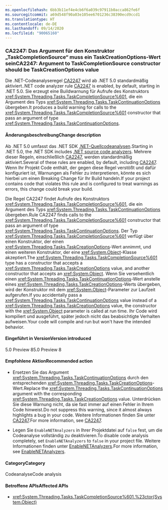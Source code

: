 ```yaml
---
ms.openlocfilehash: 6bb3b11ef4e4cb6f6a039c97911b0acca862fe6f
ms.sourcegitcommit: a69d548f90a03e105ee6701236c38390ecd9ccd1
ms.translationtype: HT
ms.contentlocale: de-DE
ms.lasthandoff: 09/14/2020
ms.locfileid: "90065160"
---
```

### <a name="ca2247-argument-to-taskcompletionsource-constructor-should-be-taskcreationoptions-value"></a><span data-ttu-id="f5dc0-101">CA2247: Das Argument für den Konstruktor „TaskCompletionSource“ muss ein TaskCreationOptions-Wert sein</span><span class="sxs-lookup"><span data-stu-id="f5dc0-101">CA2247: Argument to TaskCompletionSource constructor should be TaskCreationOptions value</span></span>

<span data-ttu-id="f5dc0-102">Die .NET-Codeanalyseregel [CA2247](/visualstudio/code-quality/ca2247) wird ab .NET 5.0 standardmäßig aktiviert.</span><span class="sxs-lookup"><span data-stu-id="f5dc0-102">.NET code analyzer rule [CA2247](/visualstudio/code-quality/ca2247) is enabled, by default, starting in .NET 5.0.</span></span> <span data-ttu-id="f5dc0-103">Sie erzeugt eine Buildwarnung für Aufrufe des Konstruktors <xref:System.Threading.Tasks.TaskCompletionSource%601>, die ein Argument des Typs <xref:System.Threading.Tasks.TaskContinuationOptions> übergeben.</span><span class="sxs-lookup"><span data-stu-id="f5dc0-103">It produces a build warning for calls to the <xref:System.Threading.Tasks.TaskCompletionSource%601> constructor that pass an argument of type <xref:System.Threading.Tasks.TaskContinuationOptions>.</span></span>

#### <a name="change-description"></a><span data-ttu-id="f5dc0-104">Änderungsbeschreibung</span><span class="sxs-lookup"><span data-stu-id="f5dc0-104">Change description</span></span>

<span data-ttu-id="f5dc0-105">Ab .NET 5.0 umfasst das .NET SDK [.NET-Quellcodeanalysen](../../../../docs/fundamentals/productivity/code-analysis.md).</span><span class="sxs-lookup"><span data-stu-id="f5dc0-105">Starting in .NET 5.0, the .NET SDK includes [.NET source code analyzers](../../../../docs/fundamentals/productivity/code-analysis.md).</span></span> <span data-ttu-id="f5dc0-106">Mehrere dieser Regeln, einschließlich [CA2247](/visualstudio/code-quality/ca2247), werden standardmäßig aktiviert.</span><span class="sxs-lookup"><span data-stu-id="f5dc0-106">Several of these rules are enabled, by default, including [CA2247](/visualstudio/code-quality/ca2247).</span></span> <span data-ttu-id="f5dc0-107">Wenn Ihr Projekt Code enthält, der gegen diese Regel verstößt und dafür konfiguriert ist, Warnungen als Fehler zu interpretieren, könnte es sich hierbei um einen Breaking Change für Ihr Build handeln.</span><span class="sxs-lookup"><span data-stu-id="f5dc0-107">If your project contains code that violates this rule and is configured to treat warnings as errors, this change could break your build.</span></span>

<span data-ttu-id="f5dc0-108">Die Regel CA2247 findet Aufrufe des Konstruktors <xref:System.Threading.Tasks.TaskCompletionSource%601>, die ein Argument des Typs <xref:System.Threading.Tasks.TaskContinuationOptions> übergeben.</span><span class="sxs-lookup"><span data-stu-id="f5dc0-108">Rule CA2247 finds calls to the <xref:System.Threading.Tasks.TaskCompletionSource%601> constructor that pass an argument of type <xref:System.Threading.Tasks.TaskContinuationOptions>.</span></span> <span data-ttu-id="f5dc0-109">Der Typ <xref:System.Threading.Tasks.TaskCompletionSource%601> verfügt über einen Konstruktor, der einen <xref:System.Threading.Tasks.TaskCreationOptions>-Wert annimmt, und einen weiteren Konstruktor, der eine <xref:System.Object>-Klasse akzeptiert.</span><span class="sxs-lookup"><span data-stu-id="f5dc0-109">The <xref:System.Threading.Tasks.TaskCompletionSource%601> type has a constructor that accepts a <xref:System.Threading.Tasks.TaskCreationOptions> value, and another constructor that accepts an <xref:System.Object>.</span></span> <span data-ttu-id="f5dc0-110">Wenn Sie versehentlich einen <xref:System.Threading.Tasks.TaskContinuationOptions>-Wert anstelle eines <xref:System.Threading.Tasks.TaskCreationOptions>-Werts übergeben, wird der Konstruktor mit dem <xref:System.Object>-Parameter zur Laufzeit aufgerufen.</span><span class="sxs-lookup"><span data-stu-id="f5dc0-110">If you accidentally pass a <xref:System.Threading.Tasks.TaskContinuationOptions> value instead of a <xref:System.Threading.Tasks.TaskCreationOptions> value, the constructor with the <xref:System.Object> parameter is called at run time.</span></span> <span data-ttu-id="f5dc0-111">Ihr Code wird kompiliert und ausgeführt, später jedoch nicht das beabsichtigte Verhalten aufweisen.</span><span class="sxs-lookup"><span data-stu-id="f5dc0-111">Your code will compile and run but won't have the intended behavior.</span></span>

#### <a name="version-introduced"></a><span data-ttu-id="f5dc0-112">Eingeführt in Version</span><span class="sxs-lookup"><span data-stu-id="f5dc0-112">Version introduced</span></span>

<span data-ttu-id="f5dc0-113">5.0 Preview 8</span><span class="sxs-lookup"><span data-stu-id="f5dc0-113">5.0 Preview 8</span></span>

#### <a name="recommended-action"></a><span data-ttu-id="f5dc0-114">Empfohlene Aktion</span><span class="sxs-lookup"><span data-stu-id="f5dc0-114">Recommended action</span></span>

- <span data-ttu-id="f5dc0-115">Ersetzen Sie das Argument <xref:System.Threading.Tasks.TaskContinuationOptions> durch den entsprechenden <xref:System.Threading.Tasks.TaskCreationOptions>-Wert.</span><span class="sxs-lookup"><span data-stu-id="f5dc0-115">Replace the <xref:System.Threading.Tasks.TaskContinuationOptions> argument with the corresponding <xref:System.Threading.Tasks.TaskCreationOptions> value.</span></span> <span data-ttu-id="f5dc0-116">Unterdrücken Sie diese Warnung nicht, da sie fast immer auf einen Fehler in Ihrem Code hinweist.</span><span class="sxs-lookup"><span data-stu-id="f5dc0-116">Do not suppress this warning, since it almost always highlights a bug in your code.</span></span> <span data-ttu-id="f5dc0-117">Weitere Informationen finden Sie unter [CA2247](/visualstudio/code-quality/ca2247).</span><span class="sxs-lookup"><span data-stu-id="f5dc0-117">For more information, see [CA2247](/visualstudio/code-quality/ca2247).</span></span>

- <span data-ttu-id="f5dc0-118">Legen Sie `EnableNETAnalyzers` in Ihrer Projektdatei auf `false` fest, um die Codeanalyse vollständig zu deaktivieren.</span><span class="sxs-lookup"><span data-stu-id="f5dc0-118">To disable code analysis completely, set `EnableNETAnalyzers` to `false` in your project file.</span></span> <span data-ttu-id="f5dc0-119">Weitere Informationen finden unter [EnableNETAnalyzers](../../../../docs/core/project-sdk/msbuild-props.md#enablenetanalyzers).</span><span class="sxs-lookup"><span data-stu-id="f5dc0-119">For more information, see [EnableNETAnalyzers](../../../../docs/core/project-sdk/msbuild-props.md#enablenetanalyzers).</span></span>

#### <a name="category"></a><span data-ttu-id="f5dc0-120">Category</span><span class="sxs-lookup"><span data-stu-id="f5dc0-120">Category</span></span>

<span data-ttu-id="f5dc0-121">Codeanalyse</span><span class="sxs-lookup"><span data-stu-id="f5dc0-121">Code analysis</span></span>

#### <a name="affected-apis"></a><span data-ttu-id="f5dc0-122">Betroffene APIs</span><span class="sxs-lookup"><span data-stu-id="f5dc0-122">Affected APIs</span></span>

- <xref:System.Threading.Tasks.TaskCompletionSource%601.%23ctor(System.Object)>

<!--

#### Affected APIs

- ``M:System.Threading.Tasks.TaskCompletionSource`1.#ctor(System.Object)``

-->
